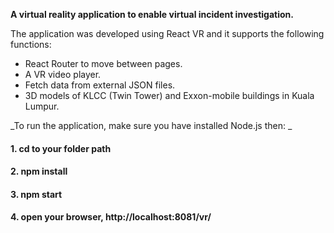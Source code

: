 **A virtual reality application to enable virtual incident investigation.**

The application was developed using React VR and it supports the following functions:

* React Router to move between pages.
* A VR video player. 
* Fetch data from external JSON files. 
* 3D models of KLCC (Twin Tower) and Exxon-mobile buildings in Kuala Lumpur. 

_To run the application, make sure you have installed Node.js then: _

#### 1. cd to your folder path
#### 2. npm install
#### 3. npm start
#### 4. open your browser, http://localhost:8081/vr/
